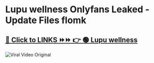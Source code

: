 
 # Lupu wellness Onlyfans Leaked - Update Files flomk

## <h2><a href="https://clipsfans.com/Lupu_wellness&ref=git">🔗 Click to LINKS ⏩⏩ 👉 🟢 Lupu wellness </a></h2>

<a href="https://clipsfans.com/Lupu_wellness&ref=git" rel="nofollow" data-target="animated-image.originalLink"><img src="https://i.ibb.co.com/xMMVF88/686577567.gif" alt="Viral Video Original" style="max-width: 100%; display: inline-block;" data-target="animated-image.originalImage"></a>

